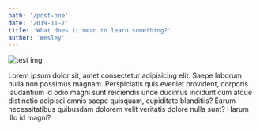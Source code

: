 ```yaml
---
path: '/post-one'
date: '2019-11-7'
title: 'What does it mean to learn something?'
author: 'Wesley'
---
```


![test img](../../images/buddha.png)

Lorem ipsum dolor sit, amet consectetur adipisicing elit. Saepe
laborum nulla non possimus magnam. Perspiciatis quis eveniet
provident, corporis laudantium id odio magni sunt reiciendis unde
ducimus incidunt cum atque distinctio adipisci omnis saepe quisquam,
cupiditate blanditiis? Earum necessitatibus quibusdam dolorem velit
veritatis dolore nulla sunt? Harum illo id magni?
